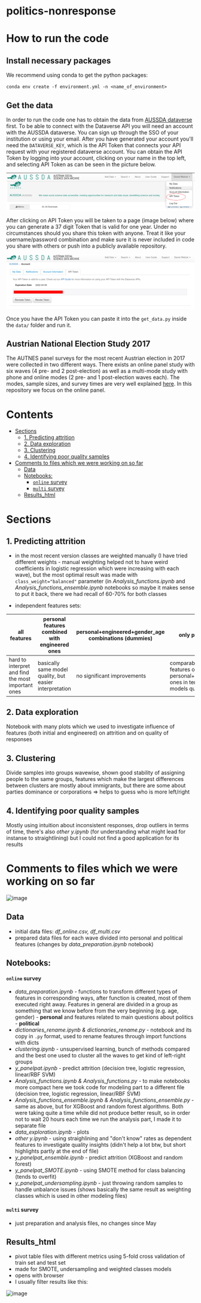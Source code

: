 # politics-nonresponse


# How to run the code

## Install necessary packages

We recommend using conda to get the python packages:
```
conda env create -f environment.yml -n <name_of_environment>
```


## Get the data
In order to run the code one has to obtain the data from [AUSSDA dataverse](https://data.aussda.at/) first.
To be able to connect with the Dataverse API you will need an account with the AUSSDA dataverse. You can sign up through the SSO of your institution or using your email. After you have generated your account you'll need the `DATAVERSE_KEY`, which is the API Token that connects your API request with your registered dataverse account. You can obtain the API Token by logging into your account, clicking on your name in the top left, and selecting API Token as can be seen in the picture below.

![Finding API Token](README_utils/api1.png)

After clicking on API Token you will be taken to a page (image below) where you can generate a 37 digit Token that is valid for one year. Under no circumstances should you share this token with anyone. Treat it like your username/password combination and make sure it is never included in code you share with others or push into a publicly available repository.

![Generating API Token](README_utils/api2.png)

Once you have the API Token you can paste it into the `get_data.py` inside the `data/` folder and run it.



## Austrian National Election Study 2017

The AUTNES panel surveys for the most recent Austrian election in 2017 were collected in two different ways. There exists an online panel study with six waves (4 pre- and 2 post-election) as well as a multi-mode study with phone and online modes (2 pre- and 1 post-election waves each). The modes, sample sizes, and survey times are very well explained [here](https://autnes.at/en/autnes-data/general-election-2017/). In this repository we focus on the online panel.


# Contents
- [Sections](#sections)
  * [1. Predicting attrition](#1-predicting-attrition)
  * [2. Data exploration](#2-data-exploration)
  * [3. Clustering](#3-clustering)
  * [4. Identifying poor quality samples](#4-identifying-poor-quality-samples)
- [Comments to files which we were working on so far](#comments-to-files-which-we-were-working-on-so-far)
  * [Data](#data)
  * [Notebooks:](#notebooks)
      - [`online` survey](#-online--survey)
      - [`multi` survey](#-multi--survey)
  * [Results_html](#results-html)

# Sections
## 1. Predicting attrition
- in the most recent version classes are weighted manually (I have tried different weights - manual weighting helped not to have weird coefficients in logistic regression which were increasing with each wave), but the most optimal result was made with `class_weight="balanced"` parameter (in *Analysis_functions.ipynb* and *Analysis_functions_ensemble.ipynb* notebooks so maybe it makes sense to put it back, there we had recall of 60-70% for both classes

- independent features sets:

| all features | personal features combined with engineered ones | personal+engineered+gender_age combinations (dummies) | only personal
| --- | --- | --- | --- |
| hard to interpret and find the most important ones | basically same model quality, but easier interpretation | no significant improvements | comparable with all features or personal+engineered ones in terms of models quality

## 2. Data exploration
Notebook with many plots which we used to investigate influence of features (both initial and engineered) on attrition and on quality of responses 
## 3. Clustering 
Divide samples into groups wavewise, shown good stability of assigning people to the same groups, features which make the largest differences between clusters are mostly about immigrants, but there are some about parties dominance or corporations => helps to guess who is more left/right 
## 4. Identifying poor quality samples 
Mostly using intuition about inconsistent responses, drop outliers in terms of time, there's also *other y.ipynb* (for understanding what might lead for instanse to straightlining) but I could not find a good application for its results


# Comments to files which we were working on so far
![image](https://stfalcon.com/uploads/images/55c8bcff18b94.png)

## Data
- initial data files: *df_online.csv, df_multi.csv*
- prepared data files for each wave divided into personal and political features (changes by *data_preparation.ipynb* notebook)
## Notebooks:

#### `online` survey
- *data_preparation.ipynb* - functions to transform different types of features in corresponding ways, after function is created, most of them executed right away. Features in general are divided in a group as something that we know before from the very beginning (e.g. age, gender) - **personal** and features related to main questions about politics - **political**
- *dictionaries_rename.ipynb & dictionaries_rename.py* - notebook and its copy in `.py` format, used to rename features through import functions with dicts
- *clustering.ipynb* - unsupervised learning, bunch of methods compared and the best one used to cluster all the waves to get kind of left-right groups
- *y_panelpat.ipynb* - predict attrition (decision tree, logistic regression, linear/RBF SVM)
- *Analysis_functions.ipynb & Analysis_functions.py* - to make notebooks more compact here we took code for modeling part to a different file (decision tree, logistic regression, linear/RBF SVM)
- *Analysis_functions_ensemble.ipynb & Analysis_functions_ensemble.py* - same as above, but for XGBoost and random forest algorithms. Both were taking quite a time while did not produce better result, so in order not to wait 20 hours each time we run the analysis part, I made it to separate file
- *data_exploration.ipynb* - plots 
- *other y.ipynb* - using straighlining and "don't know" rates as dependent features to investigate quality insights (didn't help a lot btw, but short highlights partly at the end of file)
- *y_panelpat_ensemble.ipynb* - predict attrition (XGBoost and random forest)
- *y_panelpat_SMOTE.ipynb* - using SMOTE method for class balancing (tends to overfit)
- *y_panelpat_undersampling.ipynb* - just throwing random samples to handle unbalance issues (shows basically the same result as weighting classes which is used in other modeling files) 

#### `multi` survey
- just preparation and analysis files, no changes since May
## Results_html
- pivot table files with different metrics using 5-fold cross validation of train set and test set
- made for SMOTE, undersampling and weighted classes models
- opens with browser
- I usually filter results like this:

![image](https://user-images.githubusercontent.com/63416394/124841121-36f3ca80-df95-11eb-94f0-daf2d6238834.png)
